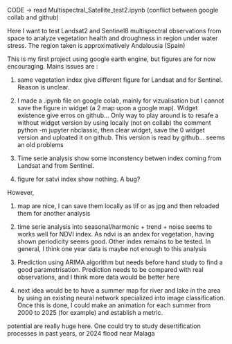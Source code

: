 CODE -> read Multispectral_Satellite_test2.ipynb (conflict between google collab and github)


Here I want to test Landsat2 and Sentinel8 multispectral observations from space to analyze vegetation health and droughness in region under water stress. The region taken is approximatively Andalousia (Spain)

This is my first project using google earth engine, but figures are for now encouraging. Mains issues are :

1) same vegetation index give different figure for Landsat and for Sentinel. Reason is unclear.
   
2) I made a .ipynb file on google colab, mainly for vizualisation  but I cannot save the figure in widget (a 2 map upon a google map). Widget existence give erros on github... Only way to play around is to resafe a without widget version by using locally (not on collab) the comment python -m  jupyter nbclassic, then clear widget, save the 0 widget version and uploated it on github. This version is read by github... seems an old problems

3) Time serie analysis show some inconstency betwen index coming from Landsat and from Sentinel.

4) figure for satvi index show nothing. A bug?
    

However,
1) map are nice,  I can save them locally as tif or as jpg and then reloaded them for another analysis
  
2) time serie analysis into seasonal/harmonic + trend + noise  seems to works well for NDVI index. As ndvi is an andex for vegetation, having shown periodicity seems good. Other index remains to be tested. In general, I think one year data is maybe not enough to this  analysis

3) Prediction using ARIMA algorithm but needs before hand study to find a good parametrisation. Prediction needs to be compared with real observations, and I think more data would be better here

4) next idea would be to have a summer map for river and lake in the area by using an existing neural network specialized into image classification. Once this is done, I could make an animation for each summer from 2000 to 2025 (for example) and establish a metric.


 potential are really huge here. One could try to study desertification processes in past years, or 2024 flood near Malaga
